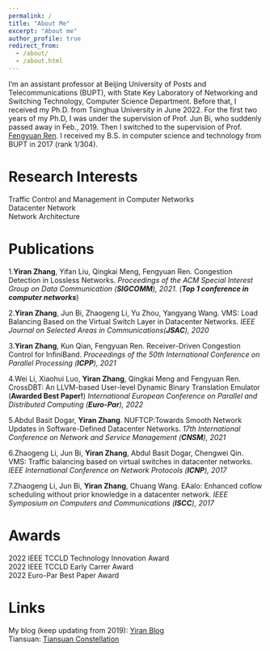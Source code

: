 ```yaml
---
permalink: /
title: "About Me"
excerpt: "About me"
author_profile: true
redirect_from: 
  - /about/
  - /about.html
---
```


I’m an assistant professor at Beijing University of Posts and Telecommunications (BUPT), with State Key Laboratory of Networking and Switching Technology, Computer Science Department. Before that, I received my Ph.D. from Tsinghua University in June 2022. For the first two years of my Ph.D, I was under the supervision of Prof. Jun Bi, who suddenly passed away in Feb., 2019. Then I switched to the supervision of Prof. [Fengyuan Ren](https://nns.cs.tsinghua.edu.cn/personal/renfy/renfy.html). I received my B.S. in computer science and technology from BUPT in 2017 (rank 1/304).

Research Interests
======
Traffic Control and Management in Computer Networks  
Datacenter Network  
Network Architecture  


Publications
======

1.**Yiran Zhang**, Yifan Liu, Qingkai Meng, Fengyuan Ren. Congestion Detection in Lossless Networks. *Proceedings of the ACM Special Interest Group on Data Communication (**SIGCOMM**), 2021.* (***Top 1 conference in computer networks***)

2.**Yiran Zhang**, Jun Bi, Zhaogeng Li, Yu Zhou, Yangyang Wang. VMS: Load Balancing Based on the Virtual Switch Layer in Datacenter Networks. *IEEE Journal on Selected Areas in Communications(**JSAC**), 2020*

3.**Yiran Zhang**, Kun Qian, Fengyuan Ren. Receiver-Driven Congestion Control for InfiniBand. *Proceedings of the 50th International Conference on Parallel Processing (**ICPP**), 2021*

4.Wei Li, Xiaohui Luo, **Yiran Zhang**, Qingkai Meng and Fengyuan Ren. CrossDBT: An LLVM-based User-level Dynamic Binary Translation Emulator  (**Awarded Best Paper!**)  *International European Conference on Parallel and Distributed Computing (**Euro-Par**), 2022*
   
5.Abdul Basit Dogar, **Yiran Zhang**. NUFTCP:Towards Smooth Network Updates in Software-Defined Datacenter Networks. *17th International Conference on Network and Service Management (**CNSM**), 2021*

6.Zhaogeng Li, Jun Bi, **Yiran Zhang**, Abdul Basit Dogar, Chengwei Qin. VMS: Traffic balancing based on virtual switches in datacenter networks. *IEEE International Conference on Network Protocols (**ICNP**), 2017*

7.Zhaogeng Li, Jun Bi, **Yiran Zhang**, Chuang Wang. EAalo: Enhanced coflow scheduling without prior knowledge in a datacenter network. *IEEE Symposium on Computers and Communications (**ISCC**), 2017*




Awards
======
2022 IEEE TCCLD Technology Innovation Award  
2022 IEEE TCCLD Early Carrer Award  
2022 Euro-Par Best Paper Award


Links
======
My blog (keep updating from 2019): [Yiran Blog](https://yi-ran.github.io/)  
Tiansuan: [Tiansuan Constellation](http://www.tiansuan.org.cn/)

